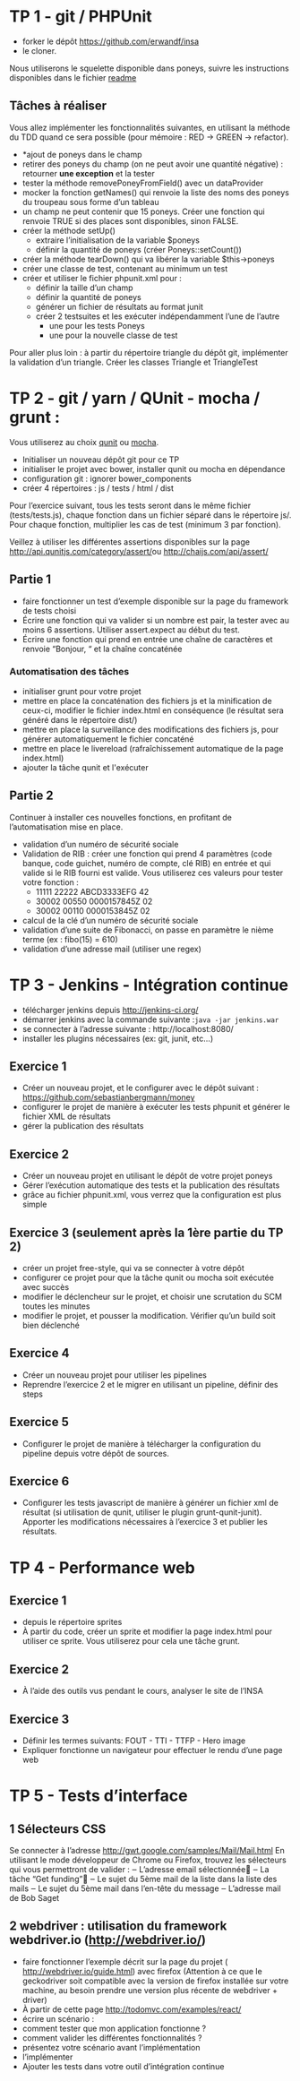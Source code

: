 # TP 1 - git / PHPUnit
* forker le dépôt https://github.com/erwandf/insa
* le cloner.

Nous utiliserons le squelette disponible dans poneys, suivre les instructions disponibles dans le fichier [readme](poneys/README.md)

## Tâches à réaliser
Vous allez implémenter les fonctionnalités suivantes, en utilisant la méthode du TDD quand ce sera possible (pour mémoire : RED -> GREEN -> refactor).
* *ajout de poneys dans le champ
* retirer des poneys du champ (on ne peut avoir une quantité négative) : retourner **une
exception​​** et la tester
* tester la méthode removePoneyFromField() avec un dataProvider
* mocker la fonction getNames() qui renvoie la liste des noms des poneys du troupeau
sous forme d’un tableau
* un champ ne peut contenir que 15 poneys. Créer une fonction qui renvoie TRUE si
des places sont disponibles, sinon FALSE.
* créer la méthode setUp()
    * extraire l’initialisation de la variable $poneys
    * définir la quantité de poneys (créer Poneys::setCount())
* créer la méthode tearDown() qui va libérer la variable $this->poneys
* créer une classe de test, contenant au minimum un test
* créer et utiliser le fichier phpunit.xml pour :
    * définir la taille d’un champ
    * définir la quantité de poneys
    * générer un fichier de résultats au format junit
    * créer 2 testsuites et les exécuter indépendamment l’une de l’autre
        * une pour les tests Poneys
        * une pour la nouvelle classe de test

Pour aller plus loin : à partir du répertoire triangle du dépôt git, implémenter la validation d’un triangle. Créer les classes Triangle et TriangleTest

# TP 2 - git / yarn / QUnit - mocha / grunt :
Vous utiliserez au choix [qunit](https://qunitjs.com/) ou [mocha](https://mochajs.org/).
* Initialiser un nouveau dépôt git pour ce TP
* initialiser le projet avec bower, installer qunit ou mocha en dépendance
* configuration git : ignorer bower_components
* créer 4 répertoires : js / tests / html / dist

Pour l’exercice suivant, tous les tests seront dans le même fichier (tests/tests.js), chaque fonction dans un fichier séparé dans le répertoire js/. Pour chaque fonction, multiplier les cas de test (minimum 3 par fonction).

Veillez à utiliser les différentes assertions disponibles sur la page http://api.qunitjs.com/category/assert/​​ ou ​​http://chaijs.com/api/assert/

## Partie 1
* faire fonctionner un test d’exemple disponible sur la page du framework de tests
choisi
* Écrire une fonction qui va valider si un nombre est pair, la tester avec au moins 6
assertions. Utiliser assert.expect au début du test.
* Écrire une fonction qui prend en entrée une chaîne de caractères et renvoie
“Bonjour, “ et la chaîne concaténée
### Automatisation des tâches
* initialiser grunt pour votre projet
* mettre en place la concaténation des fichiers js et la minification de ceux-ci, modifier
le fichier index.html en conséquence (le résultat sera généré dans le répertoire dist/)
* mettre en place la surveillance des modifications des fichiers js, pour générer
automatiquement le fichier concaténé
* mettre en place le livereload (rafraîchissement automatique de la page index.html)
* ajouter la tâche qunit et l'exécuter

## Partie 2
Continuer à installer ces nouvelles fonctions, en profitant de l’automatisation mise en place.
* validation d’un numéro de sécurité sociale
* Validation de RIB : créer une fonction qui prend 4 paramètres (code banque, code
guichet, numéro de compte, clé RIB) en entrée et qui valide si le RIB fourni est valide. Vous utiliserez ces valeurs pour tester votre fonction :
    * 11111 22222 ABCD3333EFG 42
    * 30002 00550 0000157845Z 02
    * 30002 00110 0000153845Z 02
* calcul de la clé d’un numéro de sécurité sociale
* validation d’une suite de Fibonacci, on passe en paramètre le nième terme (ex :
fibo(15) = 610)
* validation d’une adresse mail (utiliser une regex)

# TP 3 - Jenkins - Intégration continue
* télécharger jenkins depuis ​http://jenkins-ci.org/
* démarrer jenkins avec la commande suivante :​ ​`java -jar jenkins.war`
* se connecter à l’adresse suivante : ​http://localhost:8080/
* installer les plugins nécessaires (ex: git, junit, etc...)

## Exercice 1
* Créer un nouveau projet, et le configurer avec le dépôt suivant :
https://github.com/sebastianbergmann/money
* configurer le projet de manière à exécuter les tests phpunit et générer le fichier XML de résultats
* gérer la publication des résultats

## Exercice 2
* Créer un nouveau projet en utilisant le dépôt de votre projet poneys
* Gérer l’exécution automatique des tests et la publication des résultats
* grâce au fichier phpunit.xml, vous verrez que la configuration est plus simple

## Exercice 3 (seulement après la 1ère partie du TP 2)
* créer un projet free-style, qui va se connecter à votre dépôt
* configurer ce projet pour que la tâche qunit ou mocha soit exécutée avec succès
* modifier le déclencheur sur le projet, et choisir une scrutation du SCM toutes les
minutes
* modifier le projet, et pousser la modification. Vérifier qu’un build soit bien déclenché

## Exercice 4
* Créer un nouveau projet pour utiliser les pipelines
* Reprendre l’exercice 2 et le migrer en utilisant un pipeline, définir des steps

## Exercice 5
* Configurer le projet de manière à télécharger la configuration du pipeline depuis
votre dépôt de sources.

## Exercice 6
* Configurer les tests javascript de manière à générer un fichier xml de résultat (si utilisation de qunit, utiliser le plugin grunt-qunit-junit). Apporter les modifications nécessaires à l’exercice 3 et publier les résultats.

# TP 4 - Performance web
## Exercice 1
* depuis le répertoire sprites
* À partir du code, créer un sprite et modifier la page index.html pour utiliser ce sprite.
Vous utiliserez pour cela une tâche grunt.

## Exercice 2
* À l’aide des outils vus pendant le cours, analyser le site de l’INSA

## Exercice 3
* Définir les termes suivants: FOUT - TTI - TTFP - Hero image
* Expliquer fonctionne un navigateur pour effectuer le rendu d’une page web

# TP 5 - Tests d’interface
## 1 Sélecteurs CSS
Se connecter à l’adresse http://gwt.google.com/samples/Mail/Mail.html
En utilisant le mode développeur de Chrome ou Firefox, trouvez les sélecteurs qui vous permettront de valider :
‒ L’adresse email sélectionnée􏰀
‒ La tâche “Get funding”􏰀
‒ Le sujet du 5ème mail de la liste dans la liste des mails
‒ Le sujet du 5ème mail dans l’en-tête du message
‒ L’adresse mail de Bob Saget

## 2 webdriver : utilisation du framework webdriver.io (http://webdriver.io/)
- faire fonctionner l’exemple décrit sur la page du projet (​http://webdriver.io/guide.html​)
avec firefox (Attention à ce que le geckodriver soit compatible avec la version de firefox installée sur votre machine, au besoin prendre une version plus récente de webdriver + driver)
- À partir de cette page ​http://todomvc.com/examples/react/
- écrire un scénario :
- comment tester que mon application fonctionne ?
- comment valider les différentes fonctionnalités ?
- présentez votre scénario avant l’implémentation
- l’implémenter
- Ajouter les tests dans votre outil d’intégration continue